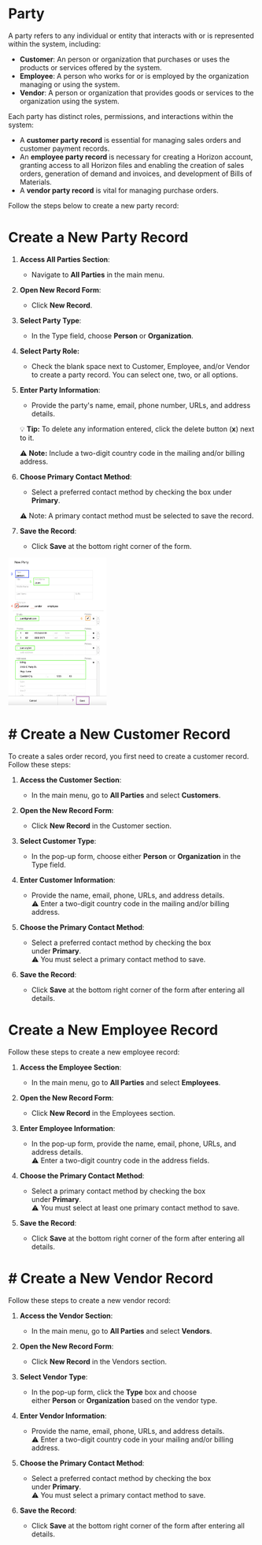 # **Party**
A party refers to any individual or entity that interacts with or is represented within the system, including: 
- **Customer**: An person or organization that purchases or uses the products or services offered by the system.
- **Employee**: A person who works for or is employed by the organization managing or using the system.
- **Vendor**: A person or organization that provides goods or services to the organization using the system.

Each party has distinct roles, permissions, and interactions within the system:

- A **customer party record** is essential for managing sales orders and customer payment records.
- An **employee party record** is necessary for creating a Horizon account, granting access to all Horizon files and enabling the creation of sales orders, generation of demand and invoices, and development of Bills of Materials.
- A **vendor party record** is vital for managing purchase orders.

Follow the steps below to create a new party record:

# Create a New Party Record

1. **Access All Parties Section**:
    
    - Navigate to **All Parties** in the main menu. <br>
2. **Open New Record Form**:
    
    - Click **New Record**. <br>
3. **Select Party Type**:
    
    - In the Type field, choose **Person** or **Organization**. 

4. **Select Party Role:** 
   
	-  Check the blank space next to Customer, Employee, and/or Vendor to create a party record. You can select one, two, or all options. <br>
5. **Enter Party Information**:
    
    - Provide the party's name, email, phone number, URLs, and address details. <br>
    
	 💡 **Tip:** To delete any information entered, click the delete button (**x**) next to it. <br>
	 
	⚠️ **Note:** Include a two-digit country code in the mailing and/or billing address. <br>
6. **Choose Primary Contact Method**:

	* Select a preferred contact method by checking the box under **Primary**. <br>
	
	⚠️ Note: A primary contact method must be selected to save the record. <br>
7. **Save the Record**:
    
    - Click **Save** at the bottom right corner of the form.

<img src="https://github.com/Fx-Professional-Services/HorizonDocs/blob/staging/Horizon%20User%20Guide/00%20Assets/17_create_a_new_party_record.png" width="200" height="300">

# # Create a New Customer Record

To create a sales order record, you first need to create a customer record. Follow these steps:

1. **Access the Customer Section**:
    
    - In the main menu, go to **All Parties** and select **Customers**.
2. **Open the New Record Form**:
    
    - Click **New Record** in the Customer section.
3. **Select Customer Type**:
    
    - In the pop-up form, choose either **Person** or **Organization** in the Type field.
4. **Enter Customer Information**:
    
    - Provide the name, email, phone, URLs, and address details.  
        ⚠️ Enter a two-digit country code in the mailing and/or billing address.
5. **Choose the Primary Contact Method**:
    
    - Select a preferred contact method by checking the box under **Primary**.  
        ⚠️ You must select a primary contact method to save.
6. **Save the Record**:
    
    - Click **Save** at the bottom right corner of the form after entering all details.

# Create a New Employee Record

Follow these steps to create a new employee record:

1. **Access the Employee Section**:
    
    - In the main menu, go to **All Parties** and select **Employees**.
2. **Open the New Record Form**:
    
    - Click **New Record** in the Employees section.
3. **Enter Employee Information**:
    
    - In the pop-up form, provide the name, email, phone, URLs, and address details.  
        ⚠️ Enter a two-digit country code in the address fields.
4. **Choose the Primary Contact Method**:
    
    - Select a primary contact method by checking the box under **Primary**.  
        ⚠️ You must select at least one primary contact method to save.
5. **Save the Record**:
    
    - Click **Save** at the bottom right corner of the form after entering all details.

# # Create a New Vendor Record

Follow these steps to create a new vendor record:

1. **Access the Vendor Section**:
    
    - In the main menu, go to **All Parties** and select **Vendors**.
2. **Open the New Record Form**:
    
    - Click **New Record** in the Vendors section.
3. **Select Vendor Type**:
    
    - In the pop-up form, click the **Type** box and choose either **Person** or **Organization** based on the vendor type.
4. **Enter Vendor Information**:
    
    - Provide the name, email, phone, URLs, and address details.  
        ⚠️ Enter a two-digit country code in your mailing and/or billing address.
5. **Choose the Primary Contact Method**:
    
    - Select a preferred contact method by checking the box under **Primary**.  
        ⚠️ You must select a primary contact method to save.
6. **Save the Record**:
    
    - Click **Save** at the bottom right corner of the form after entering all details.